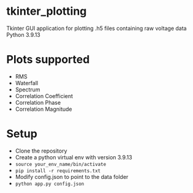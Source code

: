 # tkinter_plotting
Tkinter GUI application for plotting .h5 files containing raw voltage data
Python 3.9.13

# Plots supported
  - RMS
  - Waterfall
  - Spectrum
  - Correlation Coefficient
  - Correlation Phase
  - Correlation Magnitude

 # Setup
  - Clone the repository
  - Create a python virtual env with version 3.9.13
  - `source your_env_name/bin/activate`
  - `pip install -r requirements.txt`
  - Modify config.json to point to the data folder
  - `python app.py config.json`
